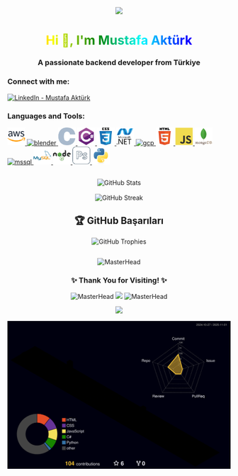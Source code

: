 <p align="center">
  <img src="https://i.pinimg.com/originals/8d/61/b3/8d61b33b0110f418d3a86ef1c16a0411.gif"">
</p>

<h1 align="center" style="background: linear-gradient(90deg, red, yellow, green, cyan, blue, magenta); -webkit-background-clip: text; color: transparent;">Hi 👋, I'm Mustafa Aktürk</h1>
<h3 align="center">A passionate backend developer from Türkiye</h3>

<h3 align="left">Connect with me:</h3>
<a href="https://www.linkedin.com/in/mustafa-aktürk-318914344/">
  <img align="center" src="https://raw.githubusercontent.com/rahuldkjain/github-profile-readme-generator/master/src/images/icons/Social/linked-in-alt.svg" alt="LinkedIn - Mustafa Aktürk" height="30" width="40" />
</a>



<h3 align="left">Languages and Tools:</h3>
<a href="https://aws.amazon.com" target="_blank" rel="noreferrer"> <img src="https://raw.githubusercontent.com/devicons/devicon/master/icons/amazonwebservices/amazonwebservices-original-wordmark.svg" alt="aws" width="40" height="40"/> </a> 
<a href="https://www.blender.org/" target="_blank" rel="noreferrer"> <img src="https://download.blender.org/branding/community/blender_community_badge_white.svg" alt="blender" width="40" height="40"/> </a> 
<a href="https://www.cprogramming.com/" target="_blank" rel="noreferrer"> <img src="https://raw.githubusercontent.com/devicons/devicon/master/icons/c/c-original.svg" alt="c" width="40" height="40"/> </a> 
<a href="https://www.w3schools.com/cs/" target="_blank" rel="noreferrer"> <img src="https://raw.githubusercontent.com/devicons/devicon/master/icons/csharp/csharp-original.svg" alt="csharp" width="40" height="40"/> </a> 
<a href="https://www.w3schools.com/css/" target="_blank" rel="noreferrer"> <img src="https://raw.githubusercontent.com/devicons/devicon/master/icons/css3/css3-original-wordmark.svg" alt="css3" width="40" height="40"/> </a> 
<a href="https://dotnet.microsoft.com/" target="_blank" rel="noreferrer"> <img src="https://raw.githubusercontent.com/devicons/devicon/master/icons/dot-net/dot-net-original-wordmark.svg" alt="dotnet" width="40" height="40"/> </a> 
<a href="https://cloud.google.com" target="_blank" rel="noreferrer"> <img src="https://www.vectorlogo.zone/logos/google_cloud/google_cloud-icon.svg" alt="gcp" width="40" height="40"/> </a> 
<a href="https://www.w3.org/html/" target="_blank" rel="noreferrer"> <img src="https://raw.githubusercontent.com/devicons/devicon/master/icons/html5/html5-original-wordmark.svg" alt="html5" width="40" height="40"/> </a> 
<a href="https://developer.mozilla.org/en-US/docs/Web/JavaScript" target="_blank" rel="noreferrer"> <img src="https://raw.githubusercontent.com/devicons/devicon/master/icons/javascript/javascript-original.svg" alt="javascript" width="40" height="40"/> </a> 
<a href="https://www.mongodb.com/" target="_blank" rel="noreferrer"> <img src="https://raw.githubusercontent.com/devicons/devicon/master/icons/mongodb/mongodb-original-wordmark.svg" alt="mongodb" width="40" height="40"/> </a> 
<a href="https://www.microsoft.com/en-us/sql-server" target="_blank" rel="noreferrer"> <img src="https://www.svgrepo.com/show/303229/microsoft-sql-server-logo.svg" alt="mssql" width="40" height="40"/> </a> 
<a href="https://www.mysql.com/" target="_blank" rel="noreferrer"> <img src="https://raw.githubusercontent.com/devicons/devicon/master/icons/mysql/mysql-original-wordmark.svg" alt="mysql" width="40" height="40"/> </a> 
<a href="https://nodejs.org" target="_blank" rel="noreferrer"> <img src="https://raw.githubusercontent.com/devicons/devicon/master/icons/nodejs/nodejs-original-wordmark.svg" alt="nodejs" width="40" height="40"/> </a> 
<a href="https://www.photoshop.com/en" target="_blank" rel="noreferrer"> <img src="https://raw.githubusercontent.com/devicons/devicon/master/icons/photoshop/photoshop-line.svg" alt="photoshop" width="40" height="40"/> </a> 
<a href="https://www.python.org" target="_blank" rel="noreferrer"> <img src="https://raw.githubusercontent.com/devicons/devicon/master/icons/python/python-original.svg" alt="python" width="40" height="40"/> </a> 
</p>
<h2 align="center"></h2>
<div align="center">
  <img src="https://github-readme-stats.vercel.app/api?username=ware-mustafa&show_icons=true&theme=radical&count_private=true&include_all_commits=true" alt="GitHub Stats">
  <br>

  <br>
  <img src="https://github-readme-streak-stats.herokuapp.com/?user=ware-mustafa&theme=radical" alt="GitHub Streak">
</div>
<h2 align="center">🏆 GitHub Başarıları</h2>
<p align="center">
  <img src="https://github-profile-trophy.vercel.app/?username=ware-mustafa&theme=onedark&row=2&column=4" alt="GitHub Trophies">
</p>
<h2 align="center"></h2>

<p align="center">
  <img src="https://i.pinimg.com/originals/06/60/ef/0660efe82fa3da42ed56eef013171835.gif" alt="MasterHead" width="300" height="300">
</p>
<h3 align="center">✨ Thank You for Visiting! ✨</h3>
<p align="center">
  <img src="https://i.pinimg.com/originals/a1/7b/7d/a17b7d303790af1ef9d3f14aaa7cef41.gif" alt="MasterHead" width="70" height="70">
  <img src="https://media.giphy.com/media/hvRJCLFzcasrR4ia7z/giphy.gif" width="60">
  <img src="https://i.pinimg.com/originals/a1/7b/7d/a17b7d303790af1ef9d3f14aaa7cef41.gif" alt="MasterHead" width="70" height="70">
</p>
<p align="center">
 <img src="https://count.getloli.com/get/@ware-mustafa?theme=himeringo" />

</p>

![](./profile-3d-contrib/profile-night-rainbow.svg)





